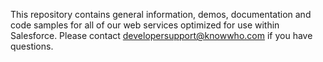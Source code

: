 This repository contains general information, demos, documentation and code samples for all of our web services optimized for use within Salesforce. Please contact developersupport@knowwho.com if you have questions.
